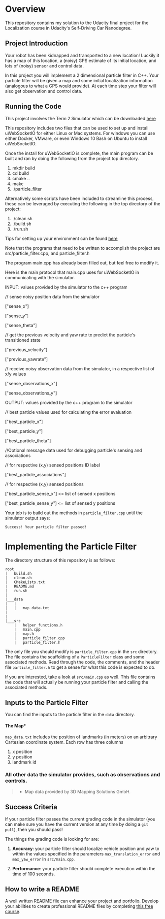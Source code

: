 # Overview
This repository contains my solution to the Udacity final project for the Localization course in Udacity's Self-Driving Car Nanodegree.

## Project Introduction
Your robot has been kidnapped and transported to a new location! Luckily it has a map of this location, a (noisy) GPS estimate of its initial location, and lots of (noisy) sensor and control data.

In this project you will implement a 2 dimensional particle filter in C++. Your particle filter will be given a map and some initial localization information (analogous to what a GPS would provide). At each time step your filter will also get observation and control data.

## Running the Code
This project involves the Term 2 Simulator which can be downloaded [here](https://github.com/udacity/self-driving-car-sim/releases)

This repository includes two files that can be used to set up and install uWebSocketIO for either Linux or Mac systems. For windows you can use either Docker, VMware, or even Windows 10 Bash on Ubuntu to install uWebSocketIO.

Once the install for uWebSocketIO is complete, the main program can be built and ran by doing the following from the project top directory.

1. mkdir build
2. cd build
3. cmake ..
4. make
5. ./particle_filter

Alternatively some scripts have been included to streamline this process, these can be leveraged by executing the following in the top directory of the project:

1. ./clean.sh
2. ./build.sh
3. ./run.sh

Tips for setting up your environment can be found [here](https://classroom.udacity.com/nanodegrees/nd013/parts/40f38239-66b6-46ec-ae68-03afd8a601c8/modules/0949fca6-b379-42af-a919-ee50aa304e6a/lessons/f758c44c-5e40-4e01-93b5-1a82aa4e044f/concepts/23d376c7-0195-4276-bdf0-e02f1f3c665d)

Note that the programs that need to be written to accomplish the project are src/particle_filter.cpp, and particle_filter.h

The program main.cpp has already been filled out, but feel free to modify it.

Here is the main protocol that main.cpp uses for uWebSocketIO in communicating with the simulator.

INPUT: values provided by the simulator to the c++ program

// sense noisy position data from the simulator

["sense_x"]

["sense_y"]

["sense_theta"]

// get the previous velocity and yaw rate to predict the particle's transitioned state

["previous_velocity"]

["previous_yawrate"]

// receive noisy observation data from the simulator, in a respective list of x/y values

["sense_observations_x"]

["sense_observations_y"]


OUTPUT: values provided by the c++ program to the simulator

// best particle values used for calculating the error evaluation

["best_particle_x"]

["best_particle_y"]

["best_particle_theta"]

//Optional message data used for debugging particle's sensing and associations

// for respective (x,y) sensed positions ID label

["best_particle_associations"]

// for respective (x,y) sensed positions

["best_particle_sense_x"] <= list of sensed x positions

["best_particle_sense_y"] <= list of sensed y positions


Your job is to build out the methods in `particle_filter.cpp` until the simulator output says:

```
Success! Your particle filter passed!
```

# Implementing the Particle Filter
The directory structure of this repository is as follows:

```
root
|   build.sh
|   clean.sh
|   CMakeLists.txt
|   README.md
|   run.sh
|
|___data
|   |   
|   |   map_data.txt
|   
|   
|___src
    |   helper_functions.h
    |   main.cpp
    |   map.h
    |   particle_filter.cpp
    |   particle_filter.h
```

The only file you should modify is `particle_filter.cpp` in the `src` directory. The file contains the scaffolding of a `ParticleFilter` class and some associated methods. Read through the code, the comments, and the header file `particle_filter.h` to get a sense for what this code is expected to do.

If you are interested, take a look at `src/main.cpp` as well. This file contains the code that will actually be running your particle filter and calling the associated methods.

## Inputs to the Particle Filter
You can find the inputs to the particle filter in the `data` directory.

#### The Map*
`map_data.txt` includes the position of landmarks (in meters) on an arbitrary Cartesian coordinate system. Each row has three columns
1. x position
2. y position
3. landmark id

### All other data the simulator provides, such as observations and controls.

> * Map data provided by 3D Mapping Solutions GmbH.

## Success Criteria
If your particle filter passes the current grading code in the simulator (you can make sure you have the current version at any time by doing a `git pull`), then you should pass!

The things the grading code is looking for are:


1. **Accuracy**: your particle filter should localize vehicle position and yaw to within the values specified in the parameters `max_translation_error` and `max_yaw_error` in `src/main.cpp`.

2. **Performance**: your particle filter should complete execution within the time of 100 seconds.

## How to write a README
A well written README file can enhance your project and portfolio.  Develop your abilities to create professional README files by completing [this free course](https://www.udacity.com/course/writing-readmes--ud777).
